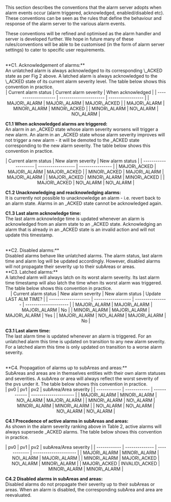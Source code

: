 This section describes the conventions that the alarm server adopts when alarm events occur (alarm triggered, acknowledged, enabled/disabled etc). These conventions can be seen as the rules that define the behaviour and response of the alarm server to the various alarm events.

These conventions will be refined and optimised as the alarm handler and server is developed further. We hope in future many of these rules/conventions will be able to be customised (in the form of alarm server settings) to cater to specific user requirements.

<br/>
**C1. Acknowledgement of alarms:**<br/>
An unlatched alarm is always acknowledged to its corresponding \_ACKED state as per Fig 2 above. A latched alarm is always acknowledged to the \_ACKED state of its current alarm severity level. The table below shows this convention in practice. 

<center>
| Current alarm status | Current alarm severity | When acknowledged |
| -------------------- | ---------------------- | ----------------- |
| MAJOR\_ALARM         | MAJOR\_ALARM           | MAJOR\_ACKED      |
| MAJOR\_ALARM         | MINOR\_ALARM           | MINOR\_ACKED      |
| MINOR\_ALARM         | NO\_ALARM              | NO\_ALARM         |
</center>

**C1.1 When acknowledged alarms are triggered:**<br/>
An alarm in an \_ACKED state whose alarm severity worsens will trigger a new alarm. An alarm in an \_ACKED state whose alarm severity improves will not trigger a new alarm - it will be demoted to the \_ACKED state corresponding to the new alarm severity. The table below shows this convention in practice.

<center>
| Current alarm status | New alarm severity | New alarm status |
| -------------------- | ------------------ | ---------------- |
| MAJOR\_ACKED         | MAJOR\_ALARM       | MAJOR\_ACKED     |
| MINOR\_ACKED         | MAJOR\_ALARM       | MAJOR\_ALARM     |
| MAJOR\_ACKED         | MINOR\_ALARM       | MINOR\_ACKED     |
| MAJOR\_ACKED         | NO\_ALARM          | NO\_ALARM        |
</center>

**C1.2 Unacknowledging and reacknowledging alarms:**<br/>
It is currently not possible to unacknowledge an alarm - i.e. revert back to an alarm state. Alarms in an \_ACKED state cannot be acknowledged again.

**C1.3 Last alarm acknowledge time:**<br/>
The last alarm acknowledge time is updated whenever an alarm is acknowledged from an alarm state to an \_ACKED state. Acknowledging an alarm that is already in an \_ACKED state is an invalid action and will not update this timestamp.

<br/>
**C2. Disabled alarms:**<br/>
Disabled alarms behave like unlatched alarms. The alarm status, last alarm time and alarm log will be updated accordingly. However, disabled alarms will not propagate their severity up to their subAreas or areas.

<br/>
**C3. Latched alarms:**<br/>
A latched alarm will always latch on its worst alarm severity. Its last alarm time timestamp will also latch the time when its worst alarm was triggered. The table below shows this convention in practice.

<center>
| Current alarm status | New alarm severity | New alarm status | Update LAST ALM TIME? |
| -------------------- | ------------------ | ---------------- | --------------------- |
| MAJOR\_ALARM         | MAJOR\_ALARM       | MAJOR\_ALARM     | No                    |
| MINOR\_ALARM         | MAJOR\_ALARM       | MAJOR\_ALARM     | Yes                   |
| MAJOR\_ALARM         | NO\_ALARM          | MAJOR\_ALARM     | No                    |
</center>

**C3.1 Last alarm time:**<br/>
The last alarm time is updated whenever an alarm is triggered. For an unlatched alarm this time is updated on transition to any new alarm severity. For a latched alarm this time is only updated on transition to a worse alarm severity.

<br/>
**C4. Propagation of alarms up to subAreas and areas:**<br/>
SubAreas and areas are in themselves entities with their own alarm statuses and severities. A subArea or area will always reflect the worst severity of the pvs under it. The table below shows this convention in practice.

<center>
| pv0          | pv1          | pv2          | subArea/Area severity |
| ------------ | ------------ | ------------ | --------------------- |
| MAJOR\_ALARM | MINOR\_ALARM | NO\_ALARM    | MAJOR\_ALARM          |
| MINOR\_ALARM | NO\_ALARM    | MINOR\_ALARM | MINOR\_ALARM          |
| NO\_ALARM    | NO\_ALARM    | NO\_ALARM    | NO\_ALARM             |
</center>

**C4.1 Precedence of active alarms in subAreas and areas:**<br/>
As shown in the alarm severity ranking above in Table 2, active alarms will always supersede _ACKED alarms. The table below shows this convention in practice.

<center>
| pv0          | pv1            | pv2          | subArea/Area severity |
| ------------ | -------------- | ------------ | --------------------- |
| MAJOR\_ALARM | MINOR\_ALARM   | NO\_ALARM    | MAJOR\_ALARM          |
| MINOR\_ALARM | MAJOR\_ACKED   | NO\_ALARM    | MINOR\_ALARM          |
| MAJOR\_ACKED | INVALID\_ACKED | MINOR\_ALARM | MINOR\_ALARM          |
</center>

**C4.2 Disabled alarms in subAreas and areas:**<br/>
Disabled alarms do not propagate their severity up to their subAreas or areas. When an alarm is disabled, the corresponding subArea and area are reevaluated.